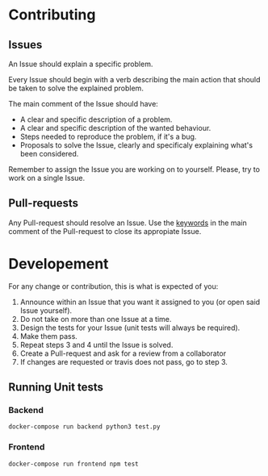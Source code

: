 # Contributing

## Issues
An Issue should explain a specific problem.

Every Issue should begin with a verb describing the main action that should be taken to solve the explained problem.

The main comment of the Issue should have:
- A clear and specific description of a problem.
- A clear and specific description of the wanted behaviour.
- Steps needed to reproduce the problem, if it's a bug.
- Proposals to solve the Issue, clearly and specificaly explaining what's been considered.

Remember to assign the Issue you are working on to yourself. Please, try to work on a single Issue.

## Pull-requests
Any Pull-request should resolve an Issue. Use the [keywords](https://help.github.com/articles/closing-issues-using-keywords/) in the main comment of the Pull-request to close its appropiate Issue.

# Developement
For any change or contribution, this is what is expected of you:

1. Announce within an Issue that you want it assigned to you (or open said Issue yourself).
2. Do not take on more than one Issue at a time.
3. Design the tests for your Issue (unit tests will always be required).
4. Make them pass.
5. Repeat steps 3 and 4 until the Issue is solved.
5. Create a Pull-request and ask for a review from a collaborator
6. If changes are requested or travis does not pass, go to step 3.

## Running Unit tests

### Backend
`docker-compose run backend python3 test.py`

### Frontend
`docker-compose run frontend npm test`
